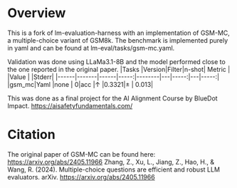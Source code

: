 # Overview
This is a fork of lm-evaluation-harness with an implementation of GSM-MC, a multiple-choice variant of GSM8k.
The benchmark is implemented purely in yaml and can be found at lm-eval/tasks/gsm-mc.yaml.

Validation was done using LLaMa3.1-8B and the model performed close to the one reported in the original paper.
|Tasks |Version|Filter|n-shot| Metric |   |Value |   |Stderr|
|------|-------|------|-----:|--------|---|-----:|---|-----:|
|gsm_mc|Yaml   |none  |     0|acc     |↑  |0.3321|±  | 0.013|


This was done as a final project for the AI Alignment Course by BlueDot Impact.
https://aisafetyfundamentals.com/


# Citation
The original paper of GSM-MC can be found here: https://arxiv.org/abs/2405.11966
Zhang, Z., Xu, L., Jiang, Z., Hao, H., & Wang, R. (2024). Multiple-choice questions are efficient and robust LLM evaluators. arXiv. https://arxiv.org/abs/2405.11966
